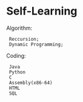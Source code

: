 # Self-Learning
  Algorithm: 
  
     Reccursion; 
     Dynamic Programming;
  
  Coding:

     Java
     Python
     C
     Assembly(x86-64)
     HTML
     SQL




  
